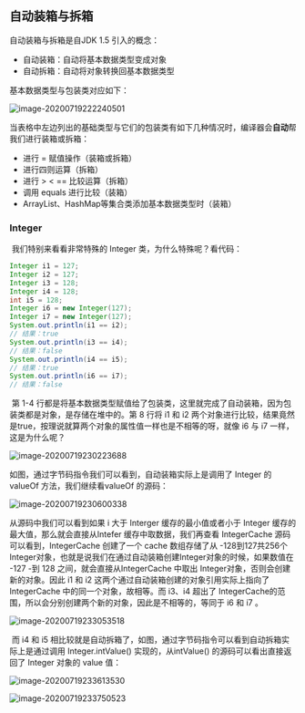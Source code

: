 ## 自动装箱与拆箱

自动装箱与拆箱是自JDK 1.5 引入的概念：

+ 自动装箱：自动将基本数据类型变成对象
+ 自动拆箱：自动将对象转换回基本数据类型

基本数据类型与包装类对应如下：

![image-20200719222240501](https://pictures.huazai.vip/uPic/image-20200719222240501.png)

当表格中左边列出的基础类型与它们的包装类有如下几种情况时，编译器会**自动**帮我们进行装箱或拆箱：

+ 进行 = 赋值操作（装箱或拆箱）
+ 进行四则运算（拆箱）
+ 进行 >  <  == 比较运算（拆箱）
+ 调用 equals 进行比较（装箱）
+ ArrayList、HashMap等集合类添加基本数据类型时（装箱）



### Integer

​		我们特别来看看非常特殊的 Integer 类，为什么特殊呢？看代码：

```java
Integer i1 = 127;
Integer i2 = 127;
Integer i3 = 128;
Integer i4 = 128;
int i5 = 128;
Integer i6 = new Integer(127);
Integer i7 = new Integer(127);
System.out.println(i1 == i2);
// 结果：true
System.out.println(i3 == i4);
// 结果：false
System.out.println(i4 == i5);
// 结果：true
System.out.println(i6 == i7);
// 结果：false
```

​		第 1-4 行都是将基本数据类型赋值给了包装类，这里就完成了自动装箱，因为包装类都是对象，是存储在堆中的。第 8 行将 i1 和 i2 两个对象进行比较，结果竟然是true，按理说就算两个对象的属性值一样也是不相等的呀，就像 i6 与 i7 一样，这是为什么呢？

![image-20200719230223688](https://pictures.huazai.vip/uPic/image-20200719230223688.png)

如图，通过字节码指令我们可以看到，自动装箱实际上是调用了 Integer 的 valueOf 方法，我们继续看valueOf 的源码：

![image-20200719230600338](https://pictures.huazai.vip/uPic/image-20200719230600338.png)

从源码中我们可以看到如果 i 大于 Interger 缓存的最小值或者小于 Integer 缓存的最大值，那么就会直接从Intefer 缓存中取数据，我们再查看 IntegerCache 源码可以看到，IntegerCache 创建了一个 cache 数组存储了从 -128到127共256个 Integer对象，也就是说我们在通过自动装箱创建Integer对象的时候，如果数值在 -127 -到 128 之间，就会直接从IntegerCache 中取出 Integer对象，否则会创建新的对象。因此 i1 和 i2 这两个通过自动装箱创建的对象引用实际上指向了 IntegerCache 中的同一个对象，故相等。而 i3、i4 超出了 IntegerCache的范围，所以会分别创建两个新的对象，因此是不相等的，等同于 i6 和 i7 。

![image-20200719233053518](https://pictures.huazai.vip/uPic/image-20200719233053518.png)

​		而 i4 和 i5 相比较就是自动拆箱了，如图，通过字节码指令可以看到自动拆箱实际上是通过调用 Integer.intValue() 实现的，从intValue() 的源码可以看出直接返回了 Integer 对象的 value 值：

![image-20200719233613530](https://pictures.huazai.vip/uPic/image-20200719233613530.png)

![image-20200719233750523](https://pictures.huazai.vip/uPic/image-20200719233750523.png)

